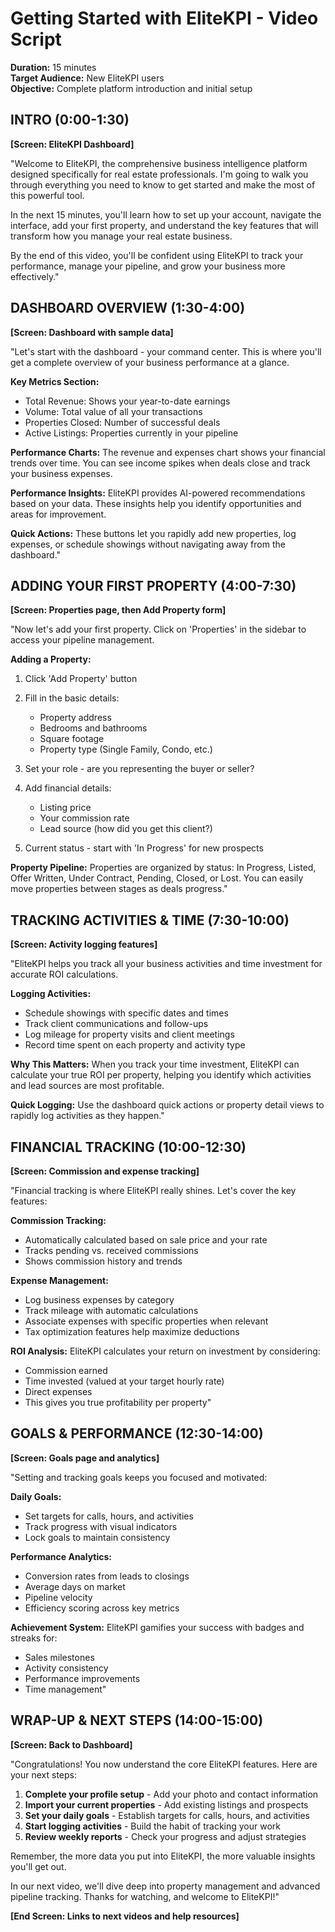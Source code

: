 # Getting Started with EliteKPI - Video Script
**Duration:** 15 minutes  
**Target Audience:** New EliteKPI users  
**Objective:** Complete platform introduction and initial setup

## INTRO (0:00-1:30)
**[Screen: EliteKPI Dashboard]**

"Welcome to EliteKPI, the comprehensive business intelligence platform designed specifically for real estate professionals. I'm going to walk you through everything you need to know to get started and make the most of this powerful tool.

In the next 15 minutes, you'll learn how to set up your account, navigate the interface, add your first property, and understand the key features that will transform how you manage your real estate business.

By the end of this video, you'll be confident using EliteKPI to track your performance, manage your pipeline, and grow your business more effectively."

## DASHBOARD OVERVIEW (1:30-4:00)
**[Screen: Dashboard with sample data]**

"Let's start with the dashboard - your command center. This is where you'll get a complete overview of your business performance at a glance.

**Key Metrics Section:**
- Total Revenue: Shows your year-to-date earnings
- Volume: Total value of all your transactions
- Properties Closed: Number of successful deals
- Active Listings: Properties currently in your pipeline

**Performance Charts:**
The revenue and expenses chart shows your financial trends over time. You can see income spikes when deals close and track your business expenses.

**Performance Insights:**
EliteKPI provides AI-powered recommendations based on your data. These insights help you identify opportunities and areas for improvement.

**Quick Actions:**
These buttons let you rapidly add new properties, log expenses, or schedule showings without navigating away from the dashboard."

## ADDING YOUR FIRST PROPERTY (4:00-7:30)
**[Screen: Properties page, then Add Property form]**

"Now let's add your first property. Click on 'Properties' in the sidebar to access your pipeline management.

**Adding a Property:**
1. Click 'Add Property' button
2. Fill in the basic details:
   - Property address
   - Bedrooms and bathrooms
   - Square footage
   - Property type (Single Family, Condo, etc.)

3. Set your role - are you representing the buyer or seller?
4. Add financial details:
   - Listing price
   - Your commission rate
   - Lead source (how did you get this client?)

5. Current status - start with 'In Progress' for new prospects

**Property Pipeline:**
Properties are organized by status: In Progress, Listed, Offer Written, Under Contract, Pending, Closed, or Lost. You can easily move properties between stages as deals progress."

## TRACKING ACTIVITIES & TIME (7:30-10:00)
**[Screen: Activity logging features]**

"EliteKPI helps you track all your business activities and time investment for accurate ROI calculations.

**Logging Activities:**
- Schedule showings with specific dates and times
- Track client communications and follow-ups
- Log mileage for property visits and client meetings
- Record time spent on each property and activity type

**Why This Matters:**
When you track your time investment, EliteKPI can calculate your true ROI per property, helping you identify which activities and lead sources are most profitable.

**Quick Logging:**
Use the dashboard quick actions or property detail views to rapidly log activities as they happen."

## FINANCIAL TRACKING (10:00-12:30)
**[Screen: Commission and expense tracking]**

"Financial tracking is where EliteKPI really shines. Let's cover the key features:

**Commission Tracking:**
- Automatically calculated based on sale price and your rate
- Tracks pending vs. received commissions
- Shows commission history and trends

**Expense Management:**
- Log business expenses by category
- Track mileage with automatic calculations
- Associate expenses with specific properties when relevant
- Tax optimization features help maximize deductions

**ROI Analysis:**
EliteKPI calculates your return on investment by considering:
- Commission earned
- Time invested (valued at your target hourly rate)
- Direct expenses
- This gives you true profitability per property"

## GOALS & PERFORMANCE (12:30-14:00)
**[Screen: Goals page and analytics]**

"Setting and tracking goals keeps you focused and motivated:

**Daily Goals:**
- Set targets for calls, hours, and activities
- Track progress with visual indicators
- Lock goals to maintain consistency

**Performance Analytics:**
- Conversion rates from leads to closings
- Average days on market
- Pipeline velocity
- Efficiency scoring across key metrics

**Achievement System:**
EliteKPI gamifies your success with badges and streaks for:
- Sales milestones
- Activity consistency  
- Performance improvements
- Time management"

## WRAP-UP & NEXT STEPS (14:00-15:00)
**[Screen: Back to Dashboard]**

"Congratulations! You now understand the core EliteKPI features. Here are your next steps:

1. **Complete your profile setup** - Add your photo and contact information
2. **Import your current properties** - Add existing listings and prospects
3. **Set your daily goals** - Establish targets for calls, hours, and activities
4. **Start logging activities** - Build the habit of tracking your work
5. **Review weekly reports** - Check your progress and adjust strategies

Remember, the more data you put into EliteKPI, the more valuable insights you'll get out. 

In our next video, we'll dive deep into property management and advanced pipeline tracking. Thanks for watching, and welcome to EliteKPI!"

**[End Screen: Links to next videos and help resources]**